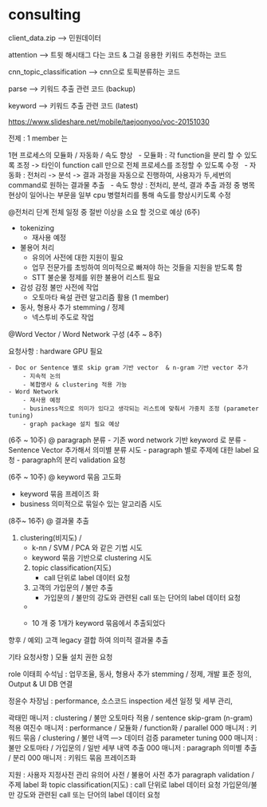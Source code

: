 # consulting

client_data.zip --> 민원데이터

attention --> 트윗 해시태그 다는 코드 & 그걸 응용한 키워드 추천하는 코드

cnn_topic_classification --> cnn으로 토픽분류하는 코드

parse --> 키워드 추출 관련 코드 (backup)

keyword --> 키워드 추출 관련 코드 (latest)

https://www.slideshare.net/mobile/taejoonyoo/voc-20151030


전제 : 1 member 는 

 1현 프로세스의 모듈화 / 자동화 / 속도 향상
    - 모듈화 : 각 function을 분리 할 수 있도록 조정 -> 타인이 function call 만으로 전체 프로세스를 조정할 수 있도록 수정
    - 자동화 : 전처리 -> 분석 -> 결과 과정을 자동으로 진행하여, 사용자가 두,세번의 command로 원하는 결과물 추출
    - 속도 향상 : 전처리, 분석, 결과 추출 과정 중 병목 현상이 일어나는 부문을 일부 cpu 병렬처리를 통해 속도를 향상시키도록 수정
   


@전처리 단계 
전체 일정 중 절반 이상을 소요 할 것으로 예상
(6주)

- tokenizing
    - 재사용 예정
- 불용어 처리
    - 유의어 사전에 대한 지원이 필요
    - 업무 전문가를 초빙하여 의미적으로 빠져야 하는 것들을 지원을 받도록 함
    - STT 불순물 정제를 위한 불용어 리스트 필요
- 감성 감정 불만 사전에 작업
    - 오토마타 욕설 관련 알고리즘 활용 (1 member)
- 동사, 형용사 추가 stemming / 정제
    - 넥스투비 주도로 작업

@Word Vector / Word Network 구성
(4주 ~ 8주)

요청사항 : hardware GPU 필요

	- Doc or Sentence 별로 skip gram 기반 vector  & n-gram 기반 vector 추가
		- 지속적 논의
		- 복합명사 & clustering 적용 가능
	- Word Network
		- 재사용 예정
		- business적으로 의미가 있다고 생각되는 리스트에 맞춰서 가중치 조정 (parameter tuning)
		- graph package 설치 필요 예상

(6주 ~ 10주)
@ paragraph 분류
	- 기존 word network 기반 keyword 로 분류
	- Sentence Vector 추가해서 의미별 분류 시도
		- paragraph 별로 주제에 대한 label 요청
		- paragraph의 분리 validation 요청

(6주 ~ 10주)
@ keyword 묶음 고도화
- keyword 묶음 프레이즈 화
- business 의미적으로 묶일수 있는 알고리즘 시도


(8주~ 16주)
@ 결과물 추출
1. clustering(비지도) / 
	- k-nn / SVM / PCA  와 같은 기법 시도
	- keyword 묶음 기반으로 clustering 시도
   2. topic classification(지도)
      - call 단위로 label 데이터 요청
   3. 고객의 가입문의 / 불만 추출
      - 가입문의 / 불만의 강도와 관련된 call 또는 단어의 label 데이터 요청
     - 
 


      - 10 개 중 1개가 keyword 묶음에서 추출되었다


향후 / 예외) 고객 legacy 결합 하여 의미적 결과물 추출 

기타 요청사항 ) 모듈 설치 권한 요청

role
이태희 수석님 : 업무조율, 동사, 형용사 추가 stemming / 정제, 개발 표준 정의, Output & UI DB 연결

정윤수 차장님 : performance, 소스코드 inspection 세션 일정 및 세부 관리,  

곽태민 매니저 : clustering / 불만 오토마타 적용 / sentence skip-gram (n-gram) 적용
여진수 매니저 : performance / 모듈화 / function화 / parallel 
000 매니저 : 키워드 묶음 / clustering / 불만 내역 —> 데이터 검증 parameter tuning 
000 매니저 : 불만 오토마타 / 가입문의 / 일반 세부 내역 추출 
000 매니저 : paragraph 의미별 추출 / 분리
000 매니저 : 키워드 묶음 프레이즈화


지원 :
사용자 지정사전 관리
유의어 사전 / 불용어 사전 추가
paragraph validation / 주제 label 화
topic classification(지도) : call 단위로 label 데이터 요청
가입문의/불만 강도와 관련된 call 또는 단어의 label 데이터 요청
